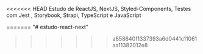 <<<<<<< HEAD
Estudo de ReactJS, NextJS, Styled-Components, Testes com Jest , Storybook, Strapi, TypeScript e JavaScript 


=======
"# estudo-react-next" 
>>>>>>> a858640f1337393a6d0441c11061aa11382012e8
